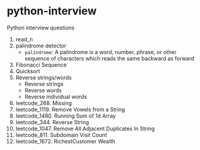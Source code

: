 # python-interview
Python interview questions 

1. read_n
2. palindrome detector
    * `palindrome`: A palindrome is a word, number, phrase, or other sequence of characters which reads the same backward as forward
3. Fibonacci Sequence
4. Quicksort
5. Reverse strings/words
   * Reverse strings
   * Reverse words
   * Reverse individual words
6. leetcode_268. Missing 
7. leetcode_1119. Remove Vowels from a String
8. leetcode_1480. Running Sum of 1d Array
9. leetcode_344. Reverse String
10. leetcode_1047. Remove All Adjacent Duplicates In String
11. leetcode_811. Subdomain Visit Count
12. leetcode_1672. RichestCustomer Wealth


